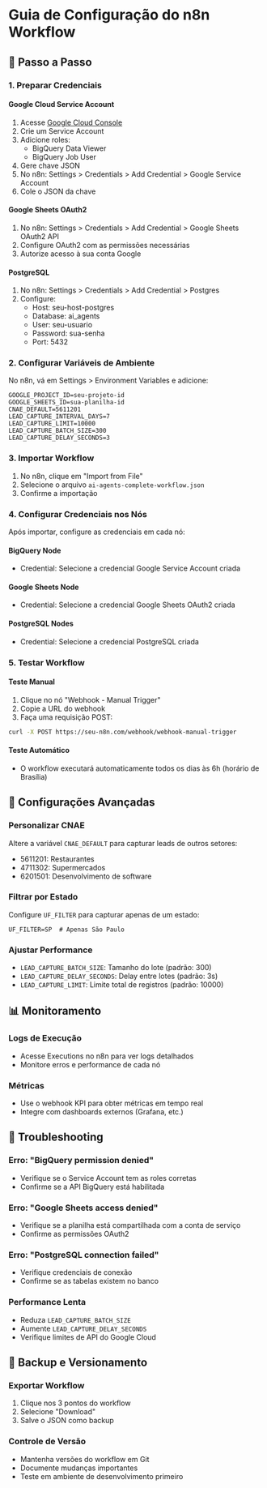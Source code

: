 # Guia de Configuração do n8n Workflow

## 🚀 Passo a Passo

### 1. Preparar Credenciais

#### Google Cloud Service Account
1. Acesse [Google Cloud Console](https://console.cloud.google.com)
2. Crie um Service Account
3. Adicione roles:
   - BigQuery Data Viewer
   - BigQuery Job User
4. Gere chave JSON
5. No n8n: Settings > Credentials > Add Credential > Google Service Account
6. Cole o JSON da chave

#### Google Sheets OAuth2
1. No n8n: Settings > Credentials > Add Credential > Google Sheets OAuth2 API
2. Configure OAuth2 com as permissões necessárias
3. Autorize acesso à sua conta Google

#### PostgreSQL
1. No n8n: Settings > Credentials > Add Credential > Postgres
2. Configure:
   - Host: seu-host-postgres
   - Database: ai_agents
   - User: seu-usuario
   - Password: sua-senha
   - Port: 5432

### 2. Configurar Variáveis de Ambiente

No n8n, vá em Settings > Environment Variables e adicione:

```env
GOOGLE_PROJECT_ID=seu-projeto-id
GOOGLE_SHEETS_ID=sua-planilha-id
CNAE_DEFAULT=5611201
LEAD_CAPTURE_INTERVAL_DAYS=7
LEAD_CAPTURE_LIMIT=10000
LEAD_CAPTURE_BATCH_SIZE=300
LEAD_CAPTURE_DELAY_SECONDS=3
```

### 3. Importar Workflow

1. No n8n, clique em "Import from File"
2. Selecione o arquivo `ai-agents-complete-workflow.json`
3. Confirme a importação

### 4. Configurar Credenciais nos Nós

Após importar, configure as credenciais em cada nó:

#### BigQuery Node
- Credential: Selecione a credencial Google Service Account criada

#### Google Sheets Node  
- Credential: Selecione a credencial Google Sheets OAuth2 criada

#### PostgreSQL Nodes
- Credential: Selecione a credencial PostgreSQL criada

### 5. Testar Workflow

#### Teste Manual
1. Clique no nó "Webhook - Manual Trigger"
2. Copie a URL do webhook
3. Faça uma requisição POST:
```bash
curl -X POST https://seu-n8n.com/webhook/webhook-manual-trigger
```

#### Teste Automático
- O workflow executará automaticamente todos os dias às 6h (horário de Brasília)

## 🔧 Configurações Avançadas

### Personalizar CNAE
Altere a variável `CNAE_DEFAULT` para capturar leads de outros setores:
- 5611201: Restaurantes
- 4711302: Supermercados
- 6201501: Desenvolvimento de software

### Filtrar por Estado
Configure `UF_FILTER` para capturar apenas de um estado:
```env
UF_FILTER=SP  # Apenas São Paulo
```

### Ajustar Performance
- `LEAD_CAPTURE_BATCH_SIZE`: Tamanho do lote (padrão: 300)
- `LEAD_CAPTURE_DELAY_SECONDS`: Delay entre lotes (padrão: 3s)
- `LEAD_CAPTURE_LIMIT`: Limite total de registros (padrão: 10000)

## 📊 Monitoramento

### Logs de Execução
- Acesse Executions no n8n para ver logs detalhados
- Monitore erros e performance de cada nó

### Métricas
- Use o webhook KPI para obter métricas em tempo real
- Integre com dashboards externos (Grafana, etc.)

## 🚨 Troubleshooting

### Erro: "BigQuery permission denied"
- Verifique se o Service Account tem as roles corretas
- Confirme se a API BigQuery está habilitada

### Erro: "Google Sheets access denied"  
- Verifique se a planilha está compartilhada com a conta de serviço
- Confirme as permissões OAuth2

### Erro: "PostgreSQL connection failed"
- Verifique credenciais de conexão
- Confirme se as tabelas existem no banco

### Performance Lenta
- Reduza `LEAD_CAPTURE_BATCH_SIZE`
- Aumente `LEAD_CAPTURE_DELAY_SECONDS`
- Verifique limites de API do Google Cloud

## 🔄 Backup e Versionamento

### Exportar Workflow
1. Clique nos 3 pontos do workflow
2. Selecione "Download"
3. Salve o JSON como backup

### Controle de Versão
- Mantenha versões do workflow em Git
- Documente mudanças importantes
- Teste em ambiente de desenvolvimento primeiro